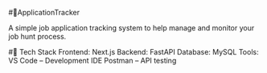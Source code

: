 #📌ApplicationTracker

A simple job application tracking system to help manage and monitor your job hunt process.

#🚀 Tech Stack
Frontend: Next.js
Backend: FastAPI
Database: MySQL
Tools:
VS Code
 – Development IDE
Postman
 – API testing﻿

